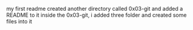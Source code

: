 my first readme
created another directory called 0x03-git and added a README to it
inside the 0x03-git, i added three folder and created some files into it

